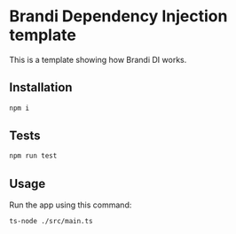 # Brandi Dependency Injection template

This is a template showing how Brandi DI works.

## Installation

```bash
npm i
```

## Tests

```bash
npm run test
```

## Usage

Run the app using this command:

```bash
ts-node ./src/main.ts
```
